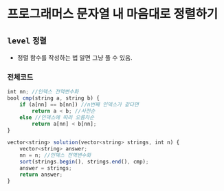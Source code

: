 # 프로그래머스 문자열 내 마음대로 정렬하기
`level` `정렬`
---
- 정렬 함수를 작성하는 법 알면 그냥 풀 수 있음.

### 전체코드
```jsx
int nn; //인덱스 전역변수화
bool cmp(string a, string b) {
	if (a[nn] == b[nn]) //n번째 인덱스가 같다면
		return a < b; //사전순
	else //인덱스에 따라 오름차순
		return a[nn] < b[nn];
}

vector<string> solution(vector<string> strings, int n) {
	vector<string> answer;
	nn = n; //인덱스 전역변수화
	sort(strings.begin(), strings.end(), cmp);
	answer = strings;
	return answer;
}
```
